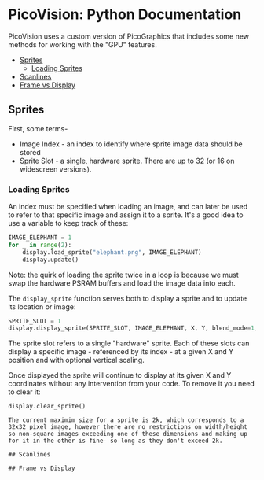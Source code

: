 # PicoVision: Python Documentation <!-- omit in toc -->

PicoVision uses a custom version of PicoGraphics that includes some new methods for working with the "GPU" features.

- [Sprites](#sprites)
  - [Loading Sprites](#loading-sprites)
- [Scanlines](#scanlines)
- [Frame vs Display](#frame-vs-display)


## Sprites

First, some terms-

* Image Index - an index to identify where sprite image data should be stored
* Sprite Slot - a single, hardware sprite. There are up to 32 (or 16 on widescreen versions).

### Loading Sprites

An index must be specified when loading an image, and can later be used to refer to that specific image and assign it to a sprite. It's a good idea to use a variable to keep track of these:

```python
IMAGE_ELEPHANT = 1
for _ in range(2):
    display.load_sprite("elephant.png", IMAGE_ELEPHANT)
    display.update()
```

Note: the quirk of loading the sprite twice in a loop is because we must swap the hardware PSRAM buffers and load the image data into each.

The `display_sprite` function serves both to display a sprite and to update its location or image:

```python
SPRITE_SLOT = 1
display.display_sprite(SPRITE_SLOT, IMAGE_ELEPHANT, X, Y, blend_mode=1, v_scale=1)
```

The sprite slot refers to a single "hardware" sprite. Each of these slots can display a specific image - referenced by its index - at a given X and Y position and with optional vertical scaling.

Once displayed the sprite will continue to display at its given X and Y coordinates without any intervention from your code. To remove it you need to clear it:

```
display.clear_sprite()

The current maximim size for a sprite is 2k, which corresponds to a 32x32 pixel image, however there are no restrictions on width/height so non-square images exceeding one of these dimensions and making up for it in the other is fine- so long as they don't exceed 2k.

## Scanlines

## Frame vs Display
